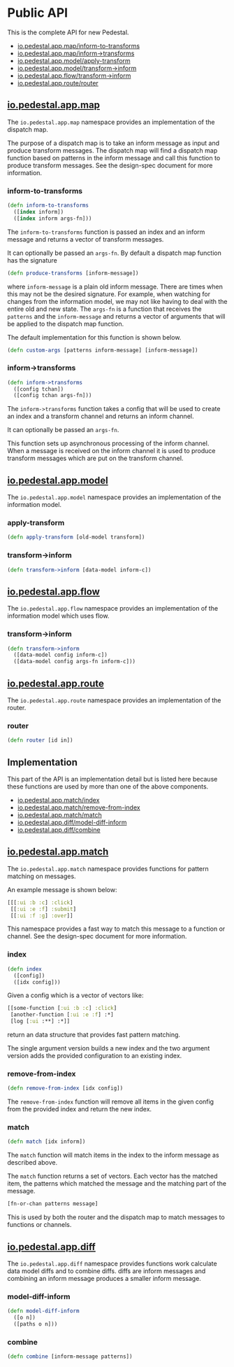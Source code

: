 # Public API

This is the complete API for new Pedestal.

- [io.pedestal.app.map/inform-to-transforms](#inform-to-transforms)
- [io.pedestal.app.map/inform->transforms](#inform->transforms)
- [io.pedestal.app.model/apply-transform](#apply-transform)
- [io.pedestal.app.model/transform->inform](#transform->inform)
- [io.pedestal.app.flow/transform->inform](#transform->inform)
- [io.pedestal.app.route/router](#router)


## [io.pedestal.app.map](https://github.com/pedestal/pedestal/blob/app-docs/app/src/io/pedestal/app/map.clj)

The `io.pedestal.app.map` namespace provides an implementation of the
dispatch map.

The purpose of a dispatch map is to take an inform message as input
and produce transform messages. The dispatch map will find a dispatch
map function based on patterns in the inform message and call this
function to produce transform messages. See the design-spec document
for more information.


### inform-to-transforms

```clj
(defn inform-to-transforms
  ([index inform])
  ([index inform args-fn]))
```

The `inform-to-transforms` function is passed an index and an inform
message and returns a vector of transform messages.

It can optionally be passed an `args-fn`. By default a dispatch map
function has the signature

```clj
(defn produce-transforms [inform-message])
```

where `inform-message` is a plain old inform message. There are times
when this may not be the desired signature. For example, when watching
for changes from the information model, we may not like having to deal
with the entire old and new state. The `args-fn` is a function that
receives the `patterns` and the `inform-message` and returns a vector
of arguments that will be applied to the dispatch map function.

The default implementation for this function is shown below.

```clj
(defn custom-args [patterns inform-message] [inform-message])
```


### inform->transforms

```clj
(defn inform->transforms
  ([config tchan])
  ([config tchan args-fn]))
```

The `inform->transforms` function takes a config that will be used to
create an index and a transform channel and returns an inform channel.

It can optionally be passed an `args-fn`.

This function sets up asynchronous processing of the inform
channel. When a message is received on the inform channel it is used
to produce transform messages which are put on the transform channel.


## [io.pedestal.app.model](https://github.com/pedestal/pedestal/blob/app-docs/app/src/io/pedestal/app/model.clj)

The `io.pedestal.app.model` namespace provides an implementation of the
information model.


### apply-transform

```clj
(defn apply-transform [old-model transform])
```

### transform->inform

```clj
(defn transform->inform [data-model inform-c])
```

## [io.pedestal.app.flow](https://github.com/pedestal/pedestal/blob/app-docs/app/src/io/pedestal/app/flow.clj)

The `io.pedestal.app.flow` namespace provides an implementation of the
information model which uses flow.

### transform->inform

```clj
(defn transform->inform
  ([data-model config inform-c])
  ([data-model config args-fn inform-c]))
```

## [io.pedestal.app.route](https://github.com/pedestal/pedestal/blob/app-docs/app/src/io/pedestal/app/route.clj)

The `io.pedestal.app.route` namespace provides an implementation of the
router.

### router

```clj
(defn router [id in])
```


## Implementation

This part of the API is an implementation detail but is listed here
because these functions are used by more than one of the above
components.

- [io.pedestal.app.match/index](#index)
- [io.pedestal.app.match/remove-from-index](#remove-from-index)
- [io.pedestal.app.match/match](#match)
- [io.pedestal.app.diff/model-diff-inform](#model-diff-inform)
- [io.pedestal.app.diff/combine](#combine)


## [io.pedestal.app.match](https://github.com/pedestal/pedestal/blob/app-docs/app/src/io/pedestal/app/match.clj)

The `io.pedestal.app.match` namespace provides functions for pattern
matching on messages.

An example message is shown below:

```clj
[[[:ui :b :c] :click]
 [[:ui :e :f] :submit]
 [[:ui :f :g] :over]]
```

This namespace provides a fast way to match this message to a function
or channel. See the design-spec document for more information.


### index

```clj
(defn index
  ([config])
  ([idx config]))
```

Given a config which is a vector of vectors like:

```clj
[[some-function [:ui :b :c] :click]
 [another-function [:ui :e :f] :*]
 [log [:ui :**] :*]]
```

return an data structure that provides fast pattern matching.

The single argument version builds a new index and the two argument
version adds the provided configuration to an existing index.


### remove-from-index

```clj
(defn remove-from-index [idx config])
```

The `remove-from-index` function will remove all items in the given
config from the provided index and return the new index.


### match

```clj
(defn match [idx inform])
```

The `match` function will match items in the index to the inform
message as described above.

The `match` function returns a set of vectors. Each vector has the
matched item, the patterns which matched the message and the matching
part of the message.

```clj
[fn-or-chan patterns message]
```

This is used by both the router and the dispatch map to match messages
to functions or channels.


## [io.pedestal.app.diff](https://github.com/pedestal/pedestal/blob/app-docs/app/src/io/pedestal/app/diff.clj)

The `io.pedestal.app.diff` namespace provides functions work calculate
data model diffs and to combine diffs. diffs are inform messages and
combining an inform message produces a smaller inform message.


### model-diff-inform

```clj
(defn model-diff-inform
  ([o n])
  ([paths o n]))
```

### combine

```clj
(defn combine [inform-message patterns])
```
